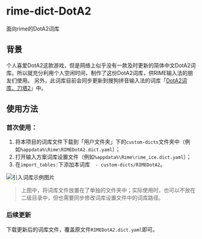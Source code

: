 # rime-dict-DotA2
面向rime的DotA2词库

## 背景

个人喜爱DotA2这款游戏，但是网络上似乎没有一款及时更新的简体中文DotA2词库。所以就充分利用个人空闲时间，制作了这份DotA2词库，供RIME输入法的朋友们使用。
另外，此词库目前会同步更新到搜狗拼音输入法的词库「[DotA2词库、刀塔2](https://pinyin.sogou.com/dict/detail/index/109151)」中。

## 使用方法
### 首次使用：
1. 将本项目的词库文件下载到「用户文件夹」下的`custom-dicts`文件夹中（例如`%appdata%\Rime\RIMEDotA2.dict.yaml`）；
2. 打开输入方案词库设置文件（例如`%appdata%\Rime\rime_ice.dict.yaml`）；
3. 在`import_tables:`下添加本词库`  - custom-dicts/RIMEDotA2`。

![引入词库示例图片](https://github.com/user-attachments/assets/876844bc-1541-4bcf-9dec-f276632ac2eb)

> 上图中，将词库文件放置在了单独的文件夹中；实际使用时，也可以不放在二级目录中，但也需要同步修改词库设置文件中的词库路径。

### 后续更新
下载更新后的词库文件，覆盖原文件`RIMEDotA2.dict.yaml`即可。
